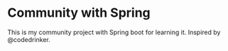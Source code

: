 # Community with Spring

This is my community project with Spring boot for learning it. Inspired by @codedrinker.